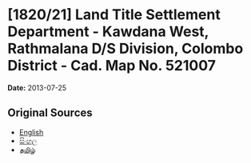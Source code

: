 # [1820/21] Land Title Settlement Department - Kawdana West, Rathmalana D/S Division, Colombo District - Cad. Map No. 521007

**Date:** 2013-07-25

## Original Sources

- [English](https://documents.gov.lk/view/extra-gazettes/2013/7/1820-21_E.pdf)
- [සිංහල](https://documents.gov.lk/view/extra-gazettes/2013/7/1820-21_S.pdf)
- [தமிழ்](https://documents.gov.lk/view/extra-gazettes/2013/7/1820-21_T.pdf)
